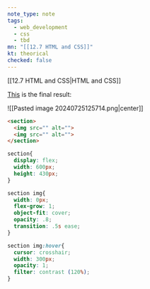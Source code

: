 ```yaml
---
note_type: note
tags:
  - web_development
  - css
  - tbd
mn: "[[12.7 HTML and CSS]]"
kt: theorical
checked: false
---
```

[[12.7 HTML and CSS|HTML and CSS]]

[This](https://www.instagram.com/reel/C2h7-jdtF88/?fbclid=IwY2xjawEPcP5leHRuA2FlbQIxMAABHXspTsXxjFi-wxYn_emuvmnFkk6QOk-ye-nRYU3qZJEST34VhS3qVHLn7A_aem_HZFP78NtOdIlfREbLK4fCw) is the final result: 

![[Pasted image 20240725125714.png|center]]


```html
<section>
  <img src="" alt="">
  <img src="" alt="">
</section>
```

```CSS
section{
  display: flex;
  width: 600px;
  height: 430px;
}

section img{
  width: 0px;
  flex-grow: 1;
  object-fit: cover;
  opacity: .8;
  transition: .5s ease;
}

section img:hover{
  cursor: crosshair;
  width: 300px;
  opacity: 1;
  filter: contrast (120%);
}
```
